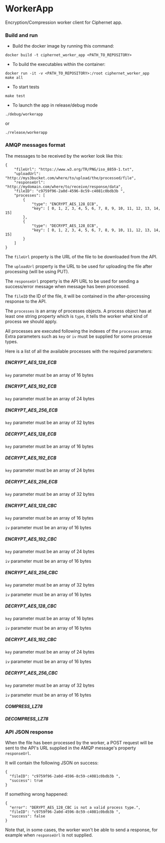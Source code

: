 # WorkerApp
Encryption/Compression worker client for Ciphernet app.
### Build and run
* Build the docker image by running this command:
```
docker build -t ciphernet_worker_app <PATH_TO_REPOSITORY>
```
* To build the executables within the container:
```
docker run -it -v <PATH_TO_REPOSITORY>:/root ciphernet_worker_app
make all
```
* To start tests
```
make test
```
* To launch the app in release/debug mode
```
./debug/workerapp
```
or
```
./release/workerapp
```

### AMQP messages format

The messages to be received by the worker look like this:

```
{ 
	"fileUrl": "https://www.w3.org/TR/PNG/iso_8859-1.txt", 
	"uploadUrl": "http://mys3bucket.com/where/to/upload/the/processed/file", 
	"responseUrl": "http://mydomain.com/where/to/receive/response/data",
	"fileID": "c9759f96-2a0d-4596-8c59-c4081c0bdb3b ",
	"processes": [
		{
			"type": "ENCRYPT_AES_128_ECB",
			"key": [ 0, 1, 2, 3, 4, 5, 6, 7, 8, 9, 10, 11, 12, 13, 14, 15]
		},
		{
			"type": "DECRYPT_AES_128_ECB",
			"key": [ 0, 1, 2, 3, 4, 5, 6, 7, 8, 9, 10, 11, 12, 13, 14, 15]
		}
	] 
}
```

The `fileUrl` property is the URL of the file to be downloaded from the API.

The `uploadUrl` property is the URL to be used for uploading the file after processing (will be using PUT).

The `responseUrl` property is the API URL to be used for sending a success/error message when message has been processed.

The `fileID` the ID of the file, it will be contained in the after-processing response to the API.

The `processes` is an array of processes objects. A process object has at least one string property which is `type`, it tells the worker what kind of process we should apply.

All processes are executed following the indexes of the `processes` array.
Extra parameters such as `key` or `iv` must be supplied for some processe types.

Here is a list of all the available processes with the required parameters:

##### ENCRYPT_AES_128_ECB

`key` parameter must be an array of 16 bytes

##### ENCRYPT_AES_192_ECB

`key` parameter must be an array of 24 bytes

##### ENCRYPT_AES_256_ECB

`key` parameter must be an array of 32 bytes

##### DECRYPT_AES_128_ECB

`key` parameter must be an array of 16 bytes

##### DECRYPT_AES_192_ECB

`key` parameter must be an array of 24 bytes

##### DECRYPT_AES_256_ECB

`key` parameter must be an array of 32 bytes

##### ENCRYPT_AES_128_CBC

`key` parameter must be an array of 16 bytes

`iv` parameter must be an array of 16 bytes

##### ENCRYPT_AES_192_CBC

`key` parameter must be an array of 24 bytes

`iv` parameter must be an array of 16 bytes

##### ENCRYPT_AES_256_CBC

`key` parameter must be an array of 32 bytes

`iv` parameter must be an array of 16 bytes

##### DECRYPT_AES_128_CBC

`key` parameter must be an array of 16 bytes

`iv` parameter must be an array of 16 bytes

##### DECRYPT_AES_192_CBC

`key` parameter must be an array of 24 bytes

`iv` parameter must be an array of 16 bytes

##### DECRYPT_AES_256_CBC

`key` parameter must be an array of 32 bytes

`iv` parameter must be an array of 16 bytes

##### COMPRESS_LZ78

##### DECOMPRESS_LZ78

### API JSON response

When the file has been processed by the worker, a POST request will be sent to the API's URL supplied in the AMQP message's property `responseUrl`.

It will contain the following JSON on success:

```
{
  "fileID": "c9759f96-2a0d-4596-8c59-c4081c0bdb3b ",
  "success": true
}
```

If something wrong happened:

```
{
  "error": "DERYPT_AES_128_CBC is not a valid process type.",
  "fileID": "c9759f96-2a0d-4596-8c59-c4081c0bdb3b ",
  "success": false
}
```

Note that, in some cases, the worker won't be able to send a response, for example when `responseUrl` is not supplied.


